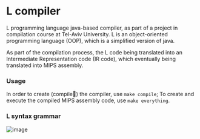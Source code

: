# L compiler
L programming language java-based compiler, as part of a project in compilation course at Tel-Aviv University.
L is an object-oriented programming language (OOP), which is a simplified version of java.

As part of the compilation process, the L code being translated into an Intermediate Representation code (IR code),
which eventually being translated into MIPS assembly.


### Usage
In order to create (compile🤯) the compiler, use `make compile`;
To create and execute the compiled MIPS assembly code, use `make everything`.


### L syntax grammar
![image](https://user-images.githubusercontent.com/68384440/171468422-35613a18-c329-43da-9300-217209aa7875.png)
